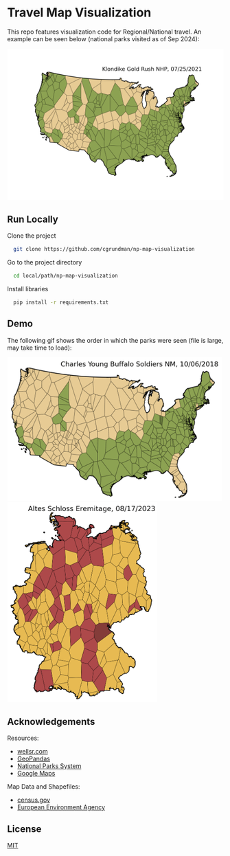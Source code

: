 # Travel Map Visualization

This repo features visualization code for Regional/National travel. An example can be seen below (national parks visited as of Sep 2024):

<img src="https://github.com/cgrundman/np-map-visualization/blob/main/National_Parks/national_parks.png"/>

## Run Locally

Clone the project

```bash
  git clone https://github.com/cgrundman/np-map-visualization
```

Go to the project directory

```bash
  cd local/path/np-map-visualization
```

Install libraries

```bash
  pip install -r requirements.txt
```

## Demo

The following gif shows the order in which the parks were seen (file is large, may take time to load):

<img src="https://github.com/cgrundman/np-map-visualization/blob/main/National_Parks/nps_small.gif" width="500"/>

<img src="https://github.com/cgrundman/np-map-visualization/blob/main/Sehenswuerdigkeiten/de_small.gif" width="350"/>

## Acknowledgements

Resources:
 - [wellsr.com](https://wellsr.com/python/python-voronoi-diagram-with-geopandas-and-geoplot/)
 - [GeoPandas](https://geopandas.org/en/latest/index.html)
 - [National Parks System](https://www.nps.gov/index.htm)
 - [Google Maps](https://maps.google.com/)

Map Data and Shapefiles:
 - [census.gov](https://www.census.gov/geographies/mapping-files/time-series/geo/carto-boundary-file.html)
 - [European Environment Agency](https://www.eea.europa.eu/data-and-maps/data/eea-reference-grids-2/gis-files/germany-shapefile)

## License

[MIT](https://choosealicense.com/licenses/mit/)
